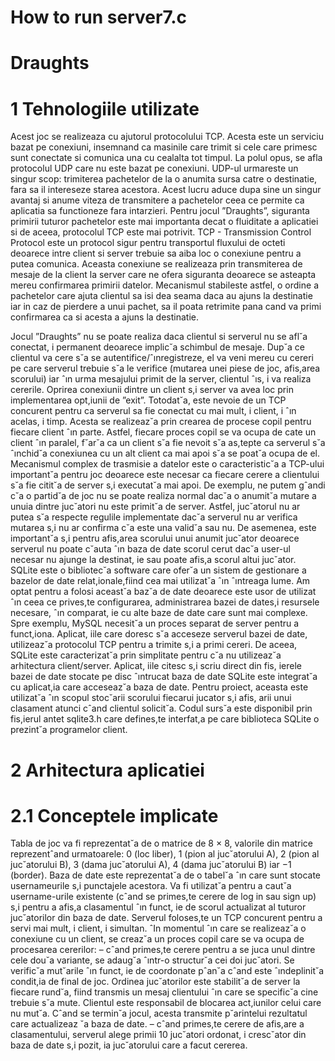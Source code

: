 # How to run server7.c


# Draughts

# 1 Tehnologiile utilizate

Acest joc se realizeaza cu ajutorul protocolului TCP. Acesta este un serviciu bazat pe conexiuni, insemnand ca masinile care trimit si cele care primesc sunt conectate si comunica una cu cealalta tot timpul.
La polul opus, se afla protocolul UDP care nu este bazat pe conexiuni. UDP-ul urmareste un singur scop: trimiterea pachetelor de la o anumita sursa catre o destinatie, fara sa il intereseze starea acestora. Acest lucru aduce dupa sine un singur avantaj si anume viteza de transmitere a pachetelor ceea ce permite ca aplicatia sa functioneze fara intarzieri.
Pentru jocul ”Draughts”, siguranta primirii tuturor pachetelor este mai importanta decat o fluiditate a aplicatiei si de aceea, protocolul TCP este mai potrivit.
TCP - Transmission Control Protocol este un protocol sigur pentru transportul fluxului de octeti deoarece intre client si server trebuie sa aiba loc o conexiune pentru a putea comunica. Aceasta conexiune se realizeaza prin transmiterea de mesaje de la client la server care ne ofera siguranta deoarece se asteapta mereu confirmarea primirii datelor. Mecanismul stabileste astfel, o ordine a pachetelor care ajuta clientul sa isi dea seama daca au ajuns la destinatie iar in caz de
pierdere a unui pachet, sa il poata retrimite pana cand va primi confirmarea ca si acesta a ajuns la destinatie.

Jocul ”Draughts” nu se poate realiza daca clientul si serverul nu se afl˘a conectat, i permanent deoarece implic˘a schimbul de mesaje. Dup˘a ce clientul va
cere s˘a se autentifice/ˆınregistreze, el va veni mereu cu cereri pe care serverul trebuie s˘a le verifice (mutarea unei piese de joc, afis,area scorului) iar ˆın urma mesajului primit de la server, clientul ˆıs, i va realiza cererile.
Oprirea conexiunii dintre un client s,i server va avea loc prin implementarea opt,iunii de ”exit”.
Totodat˘a, este nevoie de un TCP concurent pentru ca serverul sa fie conectat cu mai mult, i client, i ˆın acelas, i timp. Acesta se realizeaz˘a prin crearea de procese copil pentru fiecare client ˆın parte. Astfel, fiecare proces copil se va ocupa de cate un client ˆın paralel, f˘ar˘a ca un client s˘a fie nevoit s˘a as,tepte ca serverul s˘a ˆınchid˘a conexiunea cu un alt client ca mai apoi s˘a se poat˘a ocupa de el.
Mecanismul complex de trasmisie a datelor este o caracteristic˘a a TCP-ului important˘a pentru joc deoarece este necesar ca fiecare cerere a clientului s˘a fie
citit˘a de server s,i executat˘a mai apoi. De exemplu, ne putem gˆandi c˘a o partid˘a de joc nu se poate realiza normal dac˘a o anumit˘a mutare a unuia dintre juc˘atori nu este primit˘a de server. Astfel, juc˘atorul nu ar putea s˘a respecte regulile implementate dac˘a serverul nu ar verifica mutarea s,i nu ar confirma c˘a este una valid˘a sau nu. De asemenea, este important˘a s,i pentru afis,area scorului unui anumit juc˘ator deoarece serverul nu poate c˘auta ˆın baza de date scorul cerut dac˘a user-ul necesar nu ajunge la destinat, ie sau poate afis,a scorul altui juc˘ator.
SQLite este o bibliotec˘a software care ofer˘a un sistem de gestionare a bazelor de date relat,ionale,fiind cea mai utilizat˘a ˆın ˆıntreaga lume.
Am optat pentru a folosi aceast˘a baz˘a de date deoarece este usor de utilizat ˆın ceea ce prives,te configurarea, administrarea bazei de dates,i resursele necesare, ˆın comparat, ie cu alte baze de date care sunt mai complexe. Spre exemplu, MySQL necesit˘a un proces separat de server pentru a funct,iona. Aplicat, iile care doresc s˘a acceseze serverul bazei de date, utilizeaz˘a protocolul TCP pentru a trimite s,i a primi cereri. De aceea, SQLite este caracterizat˘a prin simplitate pentru c˘a nu utilizeaz˘a arhitectura client/server. Aplicat, iile citesc s,i scriu direct din fis, ierele bazei de date stocate pe disc ˆıntrucat baza de date SQLite este integrat˘a cu aplicat,ia care acceseaz˘a baza de date.
Pentru proiect, aceasta este utilizat˘a ˆın scopul stoc˘arii scorului fiecarui jucator s,i afis, arii unui clasament atunci cˆand clientul solicit˘a. Codul surs˘a este disponibil prin fis,ierul antet sqlite3.h care defines,te interfat,a pe care biblioteca SQLite o prezint˘a programelor client.

# 2 Arhitectura aplicatiei
# 2.1 Conceptele implicate
Tabla de joc va fi reprezentat˘a de o matrice de 8 × 8, valorile din matrice reprezentˆand urmatoarele: 0 (loc liber), 1 (pion al juc˘atorului A), 2 (pion al juc˘atorului B), 3 (dama juc˘atorului A), 4 (dama juc˘atorului B) iar −1 (border).
Baza de date este reprezentat˘a de o tabel˘a ˆın care sunt stocate usernameurile s,i punctajele acestora. Va fi utilizat˘a pentru a caut˘a username-urile existente
(cˆand se primes,te cerere de log in sau sign up) s,i pentru a afis,a clasamentul ˆın funct, ie de scorul actualizat al tuturor juc˘atorilor din baza de date.
Serverul foloses,te un TCP concurent pentru a servi mai mult, i client, i simultan. ˆIn momentul ˆın care se realizeaz˘a o conexiune cu un client, se creaz˘a un proces copil care se va ocupa de procesarea cererilor:
– cˆand primes,te cerere pentru a se juca unul dintre cele dou˘a variante, se adaug˘a ˆıntr-o structur˘a cei doi juc˘atori. Se verific˘a mut˘arile ˆın funct, ie de
coordonate pˆan˘a cˆand este ˆındeplinit˘a condit,ia de final de joc. Ordinea juc˘atorilor este stabilit˘a de server la fiecare rund˘a, fiind transmis un mesaj clientului ˆın care se specific˘a cine trebuie s˘a mute. Clientul este responsabil de blocarea act,iunilor celui care nu mut˘a.
Cˆand se termin˘a jocul, acesta transmite p˘arintelui rezultatul care actualizeaz ˘a baza de date.
– cˆand primes,te cerere de afis,are a clasamentului, serverul alege primii 10 juc˘atori ordonat, i cresc˘ator din baza de date s,i pozit, ia juc˘atorului care a facut cererea.
